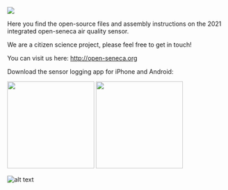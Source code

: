 [<img src="https://raw.githubusercontent.com/sh969/Open-Seneca/master/documentation/logo.png">](http://open-seneca.org)

Here you find the open-source files and assembly instructions on the 2021 integrated open-seneca air quality sensor.

We are a citizen science project, please feel free to get in touch!

You can visit us here: http://open-seneca.org

Download the sensor logging app for iPhone and Android:

[<img width="200" src="https://raw.githubusercontent.com/sh969/integrated-aq-sensor/master/.images/apple.png">](https://apps.apple.com/gb/app/open-seneca/id1557645819?fbclid=IwAR2OlgHsh-e7t_3RmL6pHDrDfW7VRLy2B10hRCUW2dqcQbhn8BgqbDvHhck)
[<img width="200" src="https://raw.githubusercontent.com/sh969/integrated-aq-sensor/master/.images/google.png">](https://play.google.com/store/apps/details?id=com.opensenecasensorapp)

![alt text](https://raw.githubusercontent.com/sh969/integrated-aq-sensor/master/.images/sensor.jpg)

    
